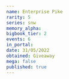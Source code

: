 ```yaml
---
name: Enterprise Pike
rarity: 5
series: snw
memory_alpha:
bigbook_tier: 2
events: 6
in_portal:
date: 31/05/2022
obtained: Giveaway
mega: false
published: true
---
```



